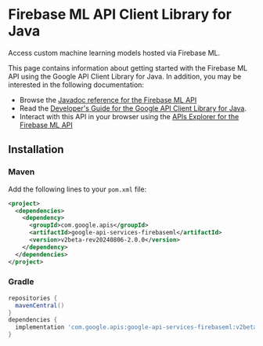 # Firebase ML API Client Library for Java

Access custom machine learning models hosted via Firebase ML.

This page contains information about getting started with the Firebase ML API
using the Google API Client Library for Java. In addition, you may be interested
in the following documentation:

* Browse the [Javadoc reference for the Firebase ML API][javadoc]
* Read the [Developer's Guide for the Google API Client Library for Java][google-api-client].
* Interact with this API in your browser using the [APIs Explorer for the Firebase ML API][api-explorer]

## Installation

### Maven

Add the following lines to your `pom.xml` file:

```xml
<project>
  <dependencies>
    <dependency>
      <groupId>com.google.apis</groupId>
      <artifactId>google-api-services-firebaseml</artifactId>
      <version>v2beta-rev20240806-2.0.0</version>
    </dependency>
  </dependencies>
</project>
```

### Gradle

```gradle
repositories {
  mavenCentral()
}
dependencies {
  implementation 'com.google.apis:google-api-services-firebaseml:v2beta-rev20240806-2.0.0'
}
```

[javadoc]: https://googleapis.dev/java/google-api-services-firebaseml/latest/index.html
[google-api-client]: https://github.com/googleapis/google-api-java-client/
[api-explorer]: https://developers.google.com/apis-explorer/#p/firebaseml/v1/
